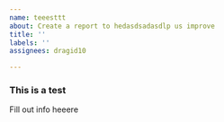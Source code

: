```yaml
---
name: teeesttt
about: Create a report to hedasdsadasdlp us improve
title: ''
labels: ''
assignees: dragid10

---
```


### This is a test

Fill out info heeere
